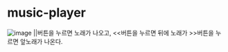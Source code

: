 # music-player
![image](https://github.com/jung-chaewon/music-player/assets/131144717/091d437e-4265-42a2-9f25-2176984d188b)
||버튼을 누르면 노래가 나오고, <<버튼을 누르면 뒤에 노래가 >>버튼을 누르면 앞노래가 나온다.

